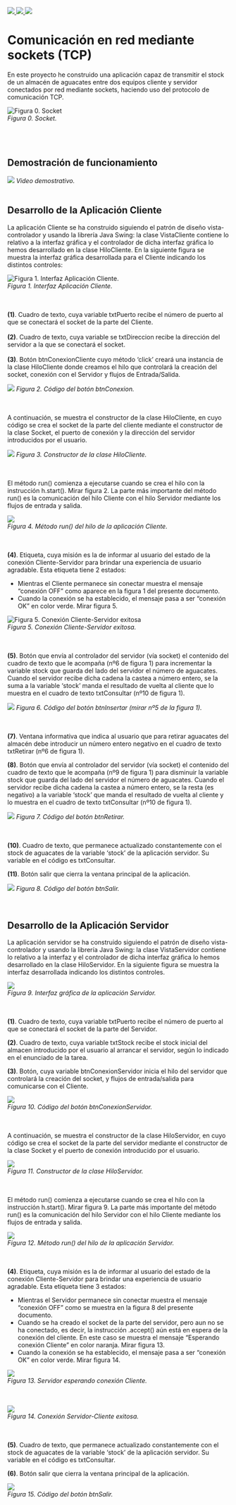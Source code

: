 [![](https://badgen.net/badge/Language/Java/red?icon=kofi) ](https://www.java.com/) [ ![](https://badgen.net/badge/ID/NetBeans/purple) ](https://netbeans.apache.org/) [![](https://img.shields.io/npm/l/markdownlint.svg)](http://opensource.org/licenses/MIT)

# Comunicación en red mediante sockets (TCP)

En este proyecto he construido una aplicación capaz de transmitir el stock de un almacén de aguacates entre dos equipos cliente y servidor conectados por red mediante sockets, haciendo uso del protocolo de comunicación TCP.

![Figura 0\. Socket](https://github.com/hotomol/sockets/blob/main/Images%20for%20Readme.md/Figura%200.%20Socket.png?raw=true)  
_Figura 0\. Socket._    
<br/><br/><br/>    


## Demostración de funcionamiento

![](https://github.com/hotomol/sockets/blob/main/Images%20for%20Readme.md/demostracion.gif?raw=true)
_Video demostrativo._
<br/><br/>


## Desarrollo de la Aplicación Cliente

La aplicación Cliente se ha construido siguiendo el patrón de diseño vista-controlador y usando la librería Java Swing: la clase VistaCliente contiene lo relativo a la interfaz gráfica y el controlador de dicha interfaz gráfica lo hemos desarrollado en la clase HiloCliente. En la siguiente figura se muestra la interfaz gráfica desarrollada para el Cliente indicando los distintos controles:

![Figura 1\. Interfaz Aplicación Cliente.](https://raw.githubusercontent.com/hotomol/sockets/main/Images%20for%20Readme.md/Figura%201.%20Interfaz%20AppCliente.png)  
_Figura 1\. Interfaz Aplicación Cliente._
<br/><br/><br/>

**(1)**. Cuadro de texto, cuya variable txtPuerto recibe el número de puerto al que se conectará el socket de la parte del Cliente.
<br/><br/>
**(2)**. Cuadro de texto, cuya variable se txtDireccion recibe la dirección del servidor a la que se conectará el socket.
<br/><br/>
**(3)**. Botón btnConexionCliente cuyo método ‘click’ creará una instancia de la clase HiloCliente donde creamos el hilo que controlará la creación del socket, conexión con el Servidor y flujos de Entrada/Salida.

![](https://github.com/hotomol/sockets/blob/main/Images%20for%20Readme.md/Figura%202.%20C%C3%B3digo%20del%20bot%C3%B3n%20btnConexion.png?raw=true) 
_Figura 2\. Código del botón btnConexion._
<br/><br/><br/>

A continuación, se muestra el constructor de la clase HiloCliente, en cuyo código se crea el socket de la parte del cliente mediante el constructor de la clase Socket, el puerto de conexión y la dirección del servidor introducidos por el usuario.

![](https://raw.githubusercontent.com/hotomol/sockets/main/Images%20for%20Readme.md/Figura%203.%20Constructor%20de%20la%20clase%20HiloCliente.png?raw=true) _Figura 3\. Constructor de la clase HiloCliente._
<br/><br/><br/>

El método run() comienza a ejecutarse cuando se crea el hilo con la instrucción h.start(). Mirar figura 2\. La parte más importante del método run() es la comunicación del hilo Cliente con el hilo Servidor mediante los flujos de entrada y salida.

![](https://raw.githubusercontent.com/hotomol/sockets/main/Images%20for%20Readme.md/Figura%204.%20M%C3%A9todo%20run()%20del%20hilo%20de%20la%20aplicaci%C3%B3n%20Cliente.png?raw=true)  
_Figura 4\. Método run() del hilo de la aplicación Cliente._
<br/><br/><br/>

**(4)**. Etiqueta, cuya misión es la de informar al usuario del estado de la conexión Cliente-Servidor para brindar una experiencia de usuario agradable. Esta etiqueta tiene 2 estados:

*   Mientras el Cliente permanece sin conectar muestra el mensaje “conexión OFF” como aparece en la figura 1 del presente documento.
*   Cuando la conexión se ha establecido, el mensaje pasa a ser “conexión OK” en color verde. Mirar figura 5.

![Figura 5\. Conexión Cliente-Servidor exitosa](https://raw.githubusercontent.com/hotomol/sockets/main/Images%20for%20Readme.md/Figura%205.%20Conexi%C3%B3n%20Cliente%20exitosa.png)  
_Figura 5\. Conexión Cliente-Servidor exitosa._
<br/><br/><br/>

**(5)**. Botón que envía al controlador del servidor (vía socket) el contenido del cuadro de texto que le acompaña (nº6 de figura 1) para incrementar la variable stock que guarda del lado del servidor el número de aguacates. Cuando el servidor recibe dicha cadena la castea a número entero, se la suma a la variable ‘stock’ manda el resultado de vuelta al cliente que lo muestra en el cuadro de texto txtConsultar (nº10 de figura 1).

![](https://raw.githubusercontent.com/hotomol/sockets/main/Images%20for%20Readme.md/Figura%206.%20C%C3%B3digo%20del%20bot%C3%B3n%20btnInsertar%20(mirar%20n%C2%BA5%20de%20la%20figura%201).png) _Figura 6\. Código del botón btnInsertar (mirar nº5 de la figura 1)._
<br/><br/><br/>

**(7)**. Ventana informativa que indica al usuario que para retirar aguacates del almacén debe introducir un número entero negativo en el cuadro de texto txtRetirar (nº6 de figura 1).

**(8)**. Botón que envía al controlador del servidor (vía socket) el contenido del cuadro de texto que le acompaña (nº9 de figura 1) para disminuir la variable stock que guarda del lado del servidor el número de aguacates. Cuando el servidor recibe dicha cadena la castea a número entero, se la resta (es negativo) a la variable ‘stock’ que manda el resultado de vuelta al cliente y lo muestra en el cuadro de texto txtConsultar (nº10 de figura 1).

![](https://raw.githubusercontent.com/hotomol/sockets/main/Images%20for%20Readme.md/Figura%207.%20C%C3%B3digo%20del%20bot%C3%B3n%20btnRetirar.png) _Figura 7\. Código del botón btnRetirar._
<br/><br/><br/>

**(10)**. Cuadro de texto, que permanece actualizado constantemente con el stock de aguacates de la variable ‘stock’ de la aplicación servidor. Su variable en el código es txtConsultar.

**(11)**. Botón salir que cierra la ventana principal de la aplicación.

![](https://raw.githubusercontent.com/hotomol/sockets/main/Images%20for%20Readme.md/Figura%208.%20C%C3%B3digo%20del%20bot%C3%B3n%20btnSalir.png)
_Figura 8\. Código del botón btnSalir._
<br/><br/><br/>

## Desarrollo de la Aplicación Servidor

La aplicación servidor se ha construido siguiendo el patrón de diseño vista-controlador y usando la librería Java Swing: la clase VistaServidor contiene lo relativo a la interfaz y el controlador de dicha interfaz gráfica lo hemos desarrollado en la clase HiloServidor. En la siguiente figura se muestra la interfaz desarrollada indicando los distintos controles.

![](https://raw.githubusercontent.com/hotomol/sockets/main/Images%20for%20Readme.md/Figura%209.%20Interfaz%20gr%C3%A1fica%20del%20Servidor.png)  
_Figura 9\. Interfaz gráfica de la aplicación Servidor._
<br/><br/><br/>

**(1)**. Cuadro de texto, cuya variable txtPuerto recibe el número de puerto al que se conectará el socket de la parte del Servidor.

**(2)**. Cuadro de texto, cuya variable txtStock recibe el stock inicial del almacen introducido por el usuario al arrancar el servidor, según lo indicado en el enunciado de la tarea.

**(3)**. Botón, cuya variable btnConexionServidor inicia el hilo del servidor que controlará la creación del socket, y flujos de entrada/salida para comunicarse con el Cliente.

![](https://raw.githubusercontent.com/hotomol/sockets/main/Images%20for%20Readme.md/Figura%2010.%20C%C3%B3digo%20del%20bot%C3%B3n%20btnConexionServidor.png)  
_Figura 10\. Código del botón btnConexionServidor._
<br/><br/><br/>

A continuación, se muestra el constructor de la clase HiloServidor, en cuyo código se crea el socket de la parte del servidor mediante el constructor de la clase Socket y el puerto de conexión introducido por el usuario.

![](https://github.com/hotomol/sockets/blob/main/Images%20for%20Readme.md/Figura%2011.%20Constructor%20de%20la%20clase%20HiloServidor.png)  
_Figura 11\. Constructor de la clase HiloServidor._
<br/><br/><br/>

El método run() comienza a ejecutarse cuando se crea el hilo con la instrucción h.start(). Mirar figura 9\. La parte más importante del método run() es la comunicación del hilo Servidor con el hilo Cliente mediante los flujos de entrada y salida.

![](https://raw.githubusercontent.com/hotomol/sockets/main/Images%20for%20Readme.md/Figura%2012.%20M%C3%A9todo%20run()%20del%20hilo%20de%20la%20aplicaci%C3%B3n%20Servidor.png)  
_Figura 12\. Método run() del hilo de la aplicación Servidor._
<br/><br/><br/>

**(4)**. Etiqueta, cuya misión es la de informar al usuario del estado de la conexión Cliente-Servidor para brindar una experiencia de usuario agradable. Esta etiqueta tiene 3 estados:

*   Mientras el Servidor permanece sin conectar muestra el mensaje “conexión OFF” como se muestra en la figura 8 del presente documento.
*   Cuando se ha creado el socket de la parte del servidor, pero aun no se ha conectado, es decir, la instrucción .accept() aún está en espera de la conexión del cliente. En este caso se muestra el mensaje “Esperando conexión Cliente” en color naranja. Mirar figura 13.
*   Cuando la conexión se ha establecido, el mensaje pasa a ser “conexión OK” en color verde. Mirar figura 14.

![](https://raw.githubusercontent.com/hotomol/sockets/main/Images%20for%20Readme.md/Figura%2013.%20Servidor%20a%20espera%20de%20conexion.png)  
_Figura 13\. Servidor esperando conexión Cliente._
<br/><br/><br/>

![](https://raw.githubusercontent.com/hotomol/sockets/main/Images%20for%20Readme.md/Figura%2014.%20Conexi%C3%B3n%20Servidor%20exitosa..png)  
_Figura 14\. Conexión Servidor-Cliente exitosa._
<br/><br/><br/>

**(5)**. Cuadro de texto, que permanece actualizado constantemente con el stock de aguacates de la variable ‘stock’ de la aplicación servidor. Su variable en el código es txtConsultar.

**(6)**. Botón salir que cierra la ventana principal de la aplicación.

![](https://raw.githubusercontent.com/hotomol/sockets/main/Images%20for%20Readme.md/Figura%2015.%20C%C3%B3digo%20del%20bot%C3%B3n%20btnSalir.png)  
_Figura 15\. Código del botón btnSalir._
<br/><br/><br/>
